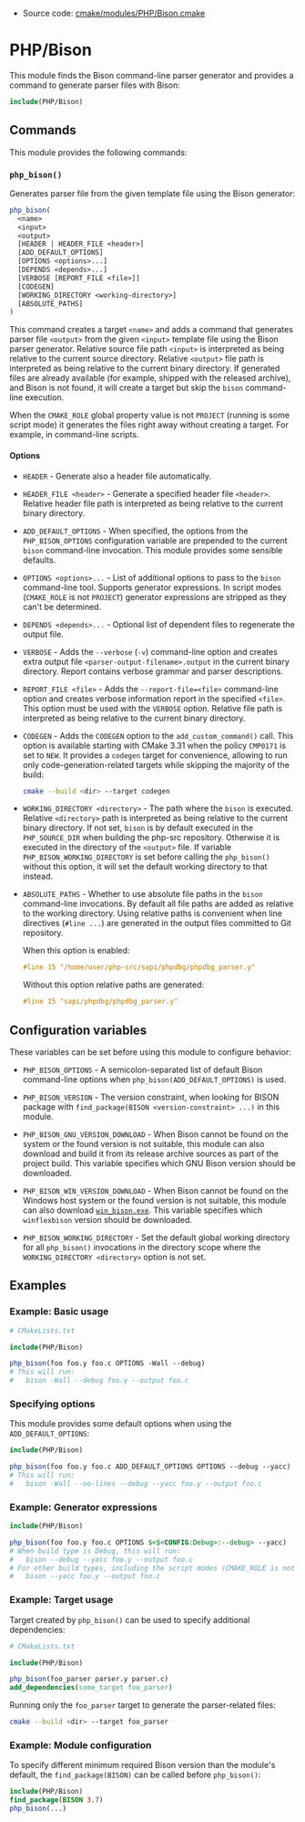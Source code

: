 <!-- This is auto-generated file. -->
* Source code: [cmake/modules/PHP/Bison.cmake](https://github.com/petk/php-build-system/blob/master/cmake/cmake/modules/PHP/Bison.cmake)

# PHP/Bison

This module finds the Bison command-line parser generator and provides a command
to generate parser files with Bison:

```cmake
include(PHP/Bison)
```

## Commands

This module provides the following commands:

### `php_bison()`

Generates parser file from the given template file using the Bison generator:

```cmake
php_bison(
  <name>
  <input>
  <output>
  [HEADER | HEADER_FILE <header>]
  [ADD_DEFAULT_OPTIONS]
  [OPTIONS <options>...]
  [DEPENDS <depends>...]
  [VERBOSE [REPORT_FILE <file>]]
  [CODEGEN]
  [WORKING_DIRECTORY <working-directory>]
  [ABSOLUTE_PATHS]
)
```

This command creates a target `<name>` and adds a command that generates parser
file `<output>` from the given `<input>` template file using the Bison parser
generator. Relative source file path `<input>` is interpreted as being relative
to the current source directory. Relative `<output>` file path is interpreted as
being relative to the current binary directory. If generated files are already
available (for example, shipped with the released archive), and Bison is not
found, it will create a target but skip the `bison` command-line execution.

When the `CMAKE_ROLE` global property value is not `PROJECT` (running is some
script mode) it generates the files right away without creating a target. For
example, in command-line scripts.

#### Options

* `HEADER` - Generate also a header file automatically.

* `HEADER_FILE <header>` - Generate a specified header file `<header>`. Relative
  header file path is interpreted as being relative to the current binary
  directory.

* `ADD_DEFAULT_OPTIONS` - When specified, the options from the
  `PHP_BISON_OPTIONS` configuration variable are prepended to the current
  `bison` command-line invocation. This module provides some sensible defaults.

* `OPTIONS <options>...` - List of additional options to pass to the `bison`
  command-line tool. Supports generator expressions. In script modes
  (`CMAKE_ROLE` is not `PROJECT`) generator expressions are stripped as they
  can't be determined.

* `DEPENDS <depends>...` - Optional list of dependent files to regenerate the
  output file.

* `VERBOSE` - Adds the `--verbose` (`-v`) command-line option and creates extra
  output file `<parser-output-filename>.output` in the current binary directory.
  Report contains verbose grammar and parser descriptions.

* `REPORT_FILE <file>` - Adds the `--report-file=<file>` command-line option and
  creates verbose information report in the specified `<file>`. This option must
  be used with the `VERBOSE` option. Relative file path is interpreted as being
  relative to the current binary directory.

* `CODEGEN` - Adds the `CODEGEN` option to the `add_custom_command()` call. This
  option is available starting with CMake 3.31 when the policy `CMP0171` is set
  to `NEW`. It provides a `codegen` target for convenience, allowing to run only
  code-generation-related targets while skipping the majority of the build:

  ```sh
  cmake --build <dir> --target codegen
  ```

* `WORKING_DIRECTORY <directory>` - The path where the `bison` is executed.
  Relative `<directory>` path is interpreted as being relative to the current
  binary directory. If not set, `bison` is by default executed in the
  `PHP_SOURCE_DIR` when building the php-src repository. Otherwise it is
  executed in the directory of the `<output>` file. If variable
  `PHP_BISON_WORKING_DIRECTORY` is set before calling the `php_bison()` without
  this option, it will set the default working directory to that instead.

* `ABSOLUTE_PATHS` - Whether to use absolute file paths in the `bison`
  command-line invocations. By default all file paths are added as relative to
  the working directory. Using relative paths is convenient when line directives
  (`#line ...`) are generated in the output files committed to Git repository.

  When this option is enabled:

  ```c
  #line 15 "/home/user/php-src/sapi/phpdbg/phpdbg_parser.y"
  ```

  Without this option relative paths are generated:

  ```c
  #line 15 "sapi/phpdbg/phpdbg_parser.y"
  ```

## Configuration variables

These variables can be set before using this module to configure behavior:

* `PHP_BISON_OPTIONS` - A semicolon-separated list of default Bison command-line
  options when `php_bison(ADD_DEFAULT_OPTIONS)` is used.

* `PHP_BISON_VERSION` - The version constraint, when looking for BISON package
  with `find_package(BISON <version-constraint> ...)` in this module.

* `PHP_BISON_GNU_VERSION_DOWNLOAD` - When Bison cannot be found on the system or
  the found version is not suitable, this module can also download and build it
  from its release archive sources as part of the project build. This variable
  specifies which GNU Bison version should be downloaded.

* `PHP_BISON_WIN_VERSION_DOWNLOAD` - When Bison cannot be found on the Windows
  host system or the found version is not suitable, this module can also
  download [`win_bison.exe`](https://github.com/lexxmark/winflexbison). This
  variable specifies which `winflexbison` version should be downloaded.

* `PHP_BISON_WORKING_DIRECTORY` - Set the default global working directory
  for all `php_bison()` invocations in the directory scope where the
  `WORKING_DIRECTORY <directory>` option is not set.

## Examples

### Example: Basic usage

```cmake
# CMakeLists.txt

include(PHP/Bison)

php_bison(foo foo.y foo.c OPTIONS -Wall --debug)
# This will run:
#   bison -Wall --debug foo.y --output foo.c
```

### Specifying options

This module provides some default options when using the `ADD_DEFAULT_OPTIONS`:

```cmake
include(PHP/Bison)

php_bison(foo foo.y foo.c ADD_DEFAULT_OPTIONS OPTIONS --debug --yacc)
# This will run:
#   bison -Wall --no-lines --debug --yacc foo.y --output foo.c
```

### Example: Generator expressions

```cmake
include(PHP/Bison)

php_bison(foo foo.y foo.c OPTIONS $<$<CONFIG:Debug>:--debug> --yacc)
# When build type is Debug, this will run:
#   bison --debug --yacc foo.y --output foo.c
# For other build types, including the script modes (CMAKE_ROLE is not PROJECT):
#   bison --yacc foo.y --output foo.c
```

### Example: Target usage

Target created by `php_bison()` can be used to specify additional dependencies:

```cmake
# CMakeLists.txt

include(PHP/Bison)

php_bison(foo_parser parser.y parser.c)
add_dependencies(some_target foo_parser)
```

Running only the `foo_parser` target to generate the parser-related files:

```sh
cmake --build <dir> --target foo_parser
```

### Example: Module configuration

To specify different minimum required Bison version than the module's default,
the `find_package(BISON)` can be called before `php_bison()`:

```cmake
include(PHP/Bison)
find_package(BISON 3.7)
php_bison(...)
```
